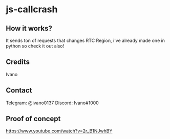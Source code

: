 # js-callcrash

## How it works?
It sends ton of requests that changes RTC Region, i've already made one in python so check it out also!

## Credits
Ivano

## Contact
Telegram: @ivano0137
Discord: Ivano#1000

## Proof of concept
https://www.youtube.com/watch?v=2r_B1NJwhBY
